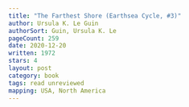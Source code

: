 ```yaml
---
title: "The Farthest Shore (Earthsea Cycle, #3)"
author: Ursula K. Le Guin
authorSort: Guin, Ursula K. Le
pageCount: 259
date: 2020-12-20
written: 1972
stars: 4
layout: post
category: book
tags: read unreviewed
mapping: USA, North America
---
```


